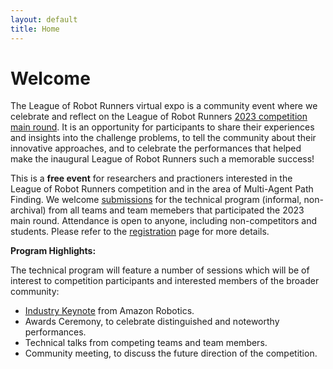 ```yaml
---
layout: default
title: Home
---
```


# Welcome


The League of Robot Runners virtual expo is a community event where we celebrate and reflect on the League of Robot Runners [2023 competition main round](https://www.leagueofrobotrunners.org/). It is an opportunity for participants to share their experiences and insights into the challenge problems, to tell the community about their innovative approaches, and to celebrate the performances that helped make the inaugural League of Robot Runners such a memorable success!

This is a **free event** for researchers and practioners interested in the League of Robot Runners competition and in the area of Multi-Agent Path Finding. 
We welcome [submissions](./call_for_submission/) for the technical program (informal, non-archival) from all teams and team memebers that participated the 2023 main round.
Attendance is open to anyone, including non-competitors and students. Please refer to the [registration](./registration/) page for more details.



**Program Highlights:**

The technical program will feature a number of sessions which will be of interest to competition participants and interested members of the broader community:

* [Industry Keynote](./invited_speaker/) from Amazon Robotics.
* Awards Ceremony, to celebrate distinguished and noteworthy performances.
* Technical talks from competing teams and team members.
* Community meeting, to discuss the future direction of the competition.



     
